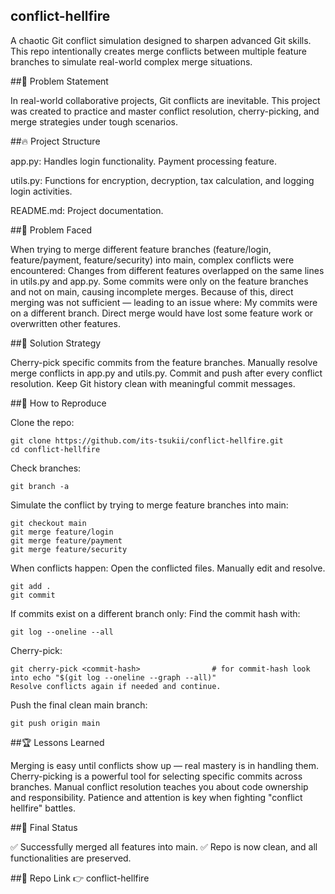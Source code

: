 ## conflict-hellfire

A chaotic Git conflict simulation designed to sharpen advanced Git skills.
This repo intentionally creates merge conflicts between multiple feature branches to simulate real-world complex merge situations.

##📜 Problem Statement

In real-world collaborative projects, Git conflicts are inevitable.
This project was created to practice and master conflict resolution, cherry-picking, and merge strategies under tough scenarios.

##🔥 Project Structure

app.py:
Handles login functionality.
Payment processing feature.

utils.py:
Functions for encryption, decryption, tax calculation, and logging login activities.

README.md:
Project documentation.

##🐛 Problem Faced

When trying to merge different feature branches (feature/login, feature/payment, feature/security) into main, complex conflicts were encountered:
Changes from different features overlapped on the same lines in utils.py and app.py.
Some commits were only on the feature branches and not on main, causing incomplete merges.
Because of this, direct merging was not sufficient — leading to an issue where:
My commits were on a different branch.
Direct merge would have lost some feature work or overwritten other features.

##🔨 Solution Strategy

Cherry-pick specific commits from the feature branches.
Manually resolve merge conflicts in app.py and utils.py.
Commit and push after every conflict resolution.
Keep Git history clean with meaningful commit messages.

##🚀 How to Reproduce

Clone the repo:
```
git clone https://github.com/its-tsukii/conflict-hellfire.git
cd conflict-hellfire
```
Check branches:
```
git branch -a
```
Simulate the conflict by trying to merge feature branches into main:
```
git checkout main
git merge feature/login
git merge feature/payment
git merge feature/security
```
When conflicts happen:
Open the conflicted files.
Manually edit and resolve.
```
git add .
git commit
```
If commits exist on a different branch only:
Find the commit hash with:
```
git log --oneline --all
```
Cherry-pick:
```
git cherry-pick <commit-hash>                # for commit-hash look into echo "$(git log --oneline --graph --all)"
Resolve conflicts again if needed and continue.
```
Push the final clean main branch:
```
git push origin main
```

##🏆 Lessons Learned

Merging is easy until conflicts show up — real mastery is in handling them.
Cherry-picking is a powerful tool for selecting specific commits across branches.
Manual conflict resolution teaches you about code ownership and responsibility.
Patience and attention is key when fighting "conflict hellfire" battles.

##🎯 Final Status

✅ Successfully merged all features into main.
✅ Repo is now clean, and all functionalities are preserved.

##🔗 Repo Link
👉 conflict-hellfire
